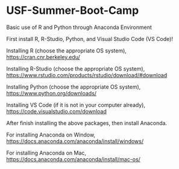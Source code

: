 # USF-Summer-Boot-Camp
Basic use of R and Python through Anaconda Environment

First install R, R-Studio, Python, and Visual Studio Code (VS Code)!

Installing R (choose the appropriate OS system),
<https://cran.cnr.berkeley.edu/>

Installing R-Studio (choose the appropriate OS system),
<https://www.rstudio.com/products/rstudio/download/#download>

Installing Python (choose the appropriate OS system),
<https://www.python.org/downloads/>

Installing VS Code (if it is not in your computer already),
<https://code.visualstudio.com/download>

After finish installing the above packages, then install Anaconda.

For installing Anaconda on Window,
<https://docs.anaconda.com/anaconda/install/windows/>

For installing Anaconda on Mac,
<https://docs.anaconda.com/anaconda/install/mac-os/>
